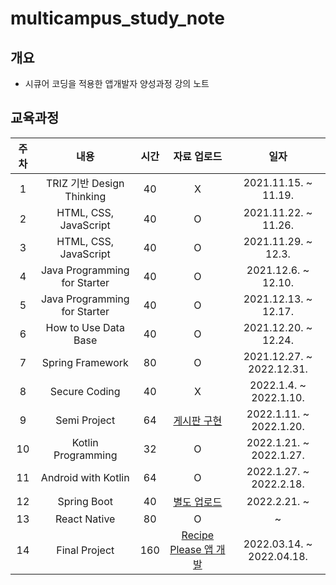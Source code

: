 # multicampus_study_note

## 개요

- 시큐어 코딩을 적용한 앱개발자 양성과정 강의 노트


## 교육과정

| 주차 |              내용              | 시간 | 자료 업로드 |          일자           |
| :--: | :----------------------------: | :--: | :-----------: | :---------------------: |
|  1   |   TRIZ 기반 Design Thinking    |  40  |     X      |  2021.11.15. ~ 11.19.   |
|  2   |     HTML, CSS, JavaScript      |  40  |       O       |  2021.11.22. ~ 11.26.   |
|  3   |     HTML, CSS, JavaScript      |  40  |       O       |   2021.11.29. ~ 12.3.   |
|  4   |  Java Programming for Starter  |  40  |     O      |   2021.12.6. ~ 12.10.   |
|  5   |  Java Programming for Starter  |  40  |     O      |  2021.12.13. ~ 12.17.   |
|  6   |      How to Use Data Base      |  40  |     O      |  2021.12.20. ~ 12.24.   |
|  7   | Spring Framework               |  80  |     O      | 2021.12.27. ~ 2022.12.31. |
|  8   | Secure Coding                  |  40  |     X      | 2022.1.4. ~ 2022.1.10.|
|  9   | Semi Project                   |  64  |<a href="https://github.com/htwenty-1/mulcam-semi-prj">게시판 구현</a>|2022.1.11. ~ 2022.1.20.|
|  10  | Kotlin Programming             | 32   |    O      | 2022.1.21. ~ 2022.1.27.|
|  11  | Android with Kotlin            | 64   |    O      | 2022.1.27. ~ 2022.2.18.|
|  12  | Spring Boot                    | 40   |<a href="https://github.com/htwenty-1/spring-boot.git">별도 업로드</a>|2022.2.21. ~ |
| 13 | React Native | 80 | O | ~ |
| 14 | Final Project | 160| <a href="https://github.com/htwenty-1/RecipePlease">Recipe Please 앱 개발</a> | 2022.03.14. ~ 2022.04.18. |
